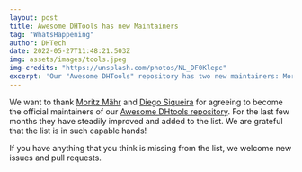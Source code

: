 ```yaml
---
layout: post
title: Awesome DHTools has new Maintainers
tag: "WhatsHappening"
author: DHTech
date: 2022-05-27T11:48:21.503Z
img: assets/images/tools.jpeg
img-credits: "https://unsplash.com/photos/NL_DF0Klepc"
excerpt: 'Our "Awesome DHTools" repository has two new maintainers: Moritz Mähr and Diego Siqueira!'
---
```


We want to thank [Moritz Mähr](https://github.com/maehr) and [Diego Siqueira](https://github.com/diegosiqueir4) for agreeing to become the official maintainers of our [Awesome DHtools repository](https://dh-tech.github.io/awesome-dhtools/). For the last few months they have steadily improved and added to the list. We are grateful that the list is in such capable hands!

If you have anything that you think is missing from the list, we welcome new issues and pull requests.
